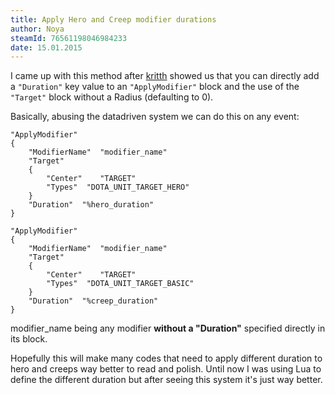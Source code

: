 ```yaml
---
title: Apply Hero and Creep modifier durations
author: Noya
steamId: 76561198046984233
date: 15.01.2015
---
```


I came up with this method after [kritth](http://moddota.com/forums/profile/1600/kritth) showed us that you can directly add a `"Duration"` key value to an `"ApplyModifier"` block and the use of the `"Target"` block without a Radius (defaulting to 0).

Basically, abusing the datadriven system we can do this on any event:

~~~
"ApplyModifier"
{
    "ModifierName"	"modifier_name"
    "Target"
    {
        "Center"	"TARGET"
        "Types"  "DOTA_UNIT_TARGET_HERO"
    }
    "Duration"	"%hero_duration"	
}

"ApplyModifier"
{
    "ModifierName"	"modifier_name"
    "Target"
    {
        "Center"	"TARGET"
        "Types"  "DOTA_UNIT_TARGET_BASIC"
    }
    "Duration"	"%creep_duration"
}
~~~

modifier_name being any modifier **without a "Duration"** specified directly in its block.

Hopefully this will make many codes that need to apply different duration to hero and creeps way better to read and polish. Until now I was using Lua to define the different duration but after seeing this system it's just way better.
